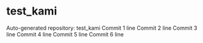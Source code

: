 # test_kami
Auto-generated repository: test_kami
Commit 1 line
Commit 2 line
Commit 3 line
Commit 4 line
Commit 5 line
Commit 6 line
